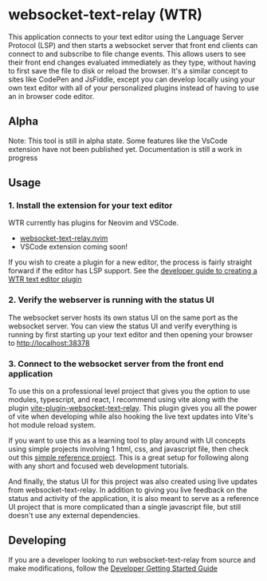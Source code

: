# websocket-text-relay (WTR)

This application connects to your text editor using the Language Server Protocol (LSP) and then starts a websocket
server that front end clients can connect to and subscribe to file change events. This allows users to see their
front end changes evaluated immediately as they type, without having to first save the file to disk or reload the browser.
It's a similar concept to sites like CodePen and JsFiddle, except you can develop locally using your own text editor with all
of your personalized plugins instead of having to use an in browser code editor.

## Alpha

Note: This tool is still in alpha state. Some features like the VsCode extension have not been published yet. Documentation is still a work in progress

## Usage

### 1. Install the extension for your text editor

WTR currently has plugins for Neovim and VSCode.
 - [websocket-text-relay.nvim](https://github.com/niels4/websocket-text-relay.nvim)
 - VSCode extension coming soon!

If you wish to create a plugin for a new editor, the process is fairly straight forward if the editor has
LSP support. See the [developer guide to creating a WTR text editor plugin](./docs/creating-text-editor-plugin.md)

### 2. Verify the webserver is running with the status UI

The websocket server hosts its own status UI on the same port as the websocket server. You can view
the status UI and verify everything is running by first starting up your text editor and then opening your browser to [http://localhost:38378](http://localhost:38378)

### 3. Connect to the websocket server from the front end application

To use this on a professional level project that gives you the option to use modules, typescript, and react, I recommend using vite along with
the plugin [vite-plugin-websocket-text-relay](https://github.com/niels4/vite-plugin-websocket-text-relay). This plugin gives you all the power of vite when developing while also hooking
the live text updates into Vite's hot module reload system.

If you want to use this as a learning tool to play around with UI concepts using simple projects involving 1 html, css, and javascript file,
then check out this [simple reference project](https://github.com/niels4/wtr-simple-example). This is a great setup for following along with any short and focused web development tutorials.

And finally, the status UI for this project was also created using live updates from websocket-text-relay.
In addition to giving you live feedback on the status and activity of the application, it is also meant to serve as a
reference UI project that is more complicated than a single javascript file, but still doesn't use any external dependencies.

## Developing

If you are a developer looking to run websocket-text-relay from source and make modifications, follow the [Developer Getting Started Guide](./docs/dev-getting-started.md)
